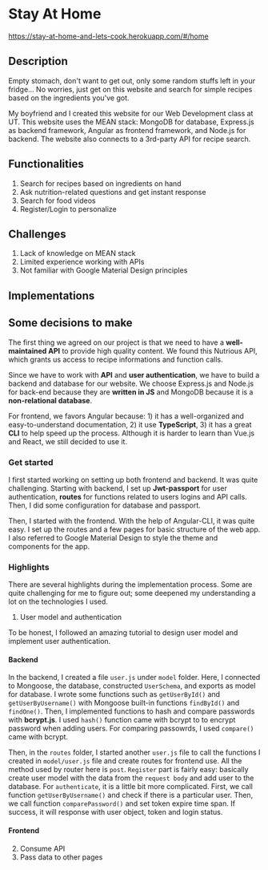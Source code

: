 # Stay At Home
<https://stay-at-home-and-lets-cook.herokuapp.com/#/home>

## Description
Empty stomach, don't want to get out, only some random stuffs left in your fridge... No worries, just get on this website and search for simple recipes based on the ingredients you've got.

My boyfriend and I created this website for our Web Development class at UT. This website uses the MEAN stack: MongoDB for database, Express.js as backend framework, Angular as frontend framework, and Node.js for backend. The website also connects to a 3rd-party API for recipe search.

## Functionalities
1. Search for recipes based on ingredients on hand
2. Ask nutrition-related questions and get instant response
3. Search for food videos
4. Register/Login to personalize

## Challenges
1. Lack of knowledge on MEAN stack
2. Limited experience working with APIs
3. Not familiar with Google Material Design principles

## Implementations

## Some decisions to make
The first thing we agreed on our project is that we need to have a **well-maintained API** to provide high quality content. We found this Nutrious API, which grants us access to recipe informations and function calls.

Since we have to work with **API** and **user authentication**, we have to build a backend and database for our website. We choose Express.js and Node.js for back-end because they are **written in JS** and MongoDB because it is a **non-relational database**.

For frontend, we favors Angular because: 1) it has a well-organized and easy-to-understand documentation, 2) it use **TypeScript**, 3) it has a great **CLI** to help speed up the process. Although it is harder to learn than Vue.js and React, we still decided to use it.

### Get started
I first started working on setting up both frontend and backend. It was quite challenging. Starting with backend, I set up **Jwt-passport** for user authentication, **routes** for functions related to users logins and API calls. Then, I did some configuration for database and passport.

Then, I started with the frontend. With the help of Angular-CLI, it was quite easy. I set up the routes and a few pages for basic structure of the web app. I also referred to Google Material Design to style the theme and components for the app.

### Highlights
There are several highlights during the implementation process. Some are quite challenging for me to figure out; some deepened my understanding a lot on the technologies I used.

1. User model and authentication

To be honest, I followed an amazing tutorial to design user model and implement user authentication.

#### Backend
In the backend, I created a file `user.js` under `model` folder. Here, I connected to Mongoose, the database, constructed `UserSchema`, and exports as model for database. I wrote some functions such as `getUserById()` and `getUserByUsername()` with Mongoose built-in functions `findById()` and `findOne()`. Then, I implemented functions to hash and compare passwords with **bcrypt.js**. I used `hash()` function came with bcrypt to to encrypt password when adding users. For comparing passowrds, I used `compare()` came with bcrypt.

Then, in the `routes` folder, I started another `user.js` file to call the functions I created in `model/user.js` file and create routes for frontend use. All the method used by router here is `post`. `Register` part is fairly easy: basically create user model with the data from the `request body` and add user to the database. For `authenticate`, it is a little bit more complicated. First, we call function `getUserByUsername()` and check if there is a particular user. Then, we call function `comparePassword()` and set token expire time span. If success, it will response with user object, token and login status.

#### Frontend


2. Consume API
3. Pass data to other pages
